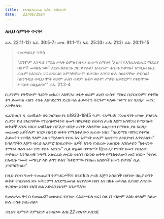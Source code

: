 ```yaml
---
title:  የእግዚአብሔር ፍቅር አሸናፊነት
date:   22/06/2024
---
```


### ለዚህ ሳምንት ጥናት፡
ራእ. 22:11-12፣ ኤር. 30:5-7፣ መዝ. 91:1-11፣ ኤር. 25:33፣ ራእ. 21:2፣ ራእ. 20:11-15

> <p>የመታሰቢያ ጥቅስ</p>
> “ደግሞም እንዲህ የሚል ታላቅ ድምፅ ከዙፋኑ ሲወጣ ሰማሁ፤ ‘እነሆ፤ የእግዚአብሔር ማደሪያ በሰዎች መካከል ነው፤ እርሱ ከእነርሱ ጋር ይኖራል፤ እነርሱም ሕዝቡ ይሆናሉ፤ እግዚአብሔር ራሱም ከእነርሱ ጋር ይኖራል፤ አምላካቸውም ይሆናል። እንባን ሁሉ ከዐይናቸው ያብሳል፤ ከእንግዲህ ወዲህ ሞት ወይም ሐዘን ወይም ልቅሶ ወይም ሥቃይ አይኖርም፤ የቀድሞው ሥርዐት ዐልፏልና።’” ራእ. 21:3-4

ቢሆንም፣ የትኛውም ዓይነት መከራ፣ አስቸጋሪ ሁኔታ ወይም ሐዘን ውስጥ ማለፍ ቢኖርብንም፣ የተሻለ ቀን ይመጣል ብለን ተስፋ እስካደረግን ድረስ ዛሬ ሕይወትን ትርጉም ባለው ዓላማ እና በደስታ መኖር እንችላለን።

ፍራንክሊን ዲ ሩዝቬልት በጎርጎሮሳውያኑ ከ1933-1945 ዓ.ም. የአሜሪካ ፕሬዝዳንት ሆነው ያገለገሉ ሲሆን፣ ይህ የእርሳቸው የፕሬዝዳንትነት ዘመን በዩናይትድ ስቴትስ ታሪክ እጅግ አስቸጋሪ ከሚባሉት ወቅቶች አንዱ ነበር። ሩዝቬልት በፖሊዮ በሽታ ጠንቅ አካላቸው አልታዘዝ በማለቱ ያለ እርዳታ መራመድ አይችሉም ነበር። በአንድ ወቅት የሚከተለውን ጽፈው ነበር፡ “ከአድማስ ባሻገር የተሻለ ሕይወት፣ የተሻለ ዓለም አለ የሚለውን ተስፋ እና እምነት ሁሌም አጽንተን እንደያዝን እንኖራለን።” ከዓለማችን እጅግ ብሩህ አእምሮ ከነበራቸው ሰዎች አንዱ የነበረው አልበርት አንስታይን “ከትናንት ተማሩ፣ ዛሬን ኑሩ፣ ነገን ተስፋ አድርጉ" ሲል ጽፏል። በንግሥት ቪክቶሪያ የግዛት ዘመን የነበረው ታዋቂው እንግሊዛዊ ገጣሚ አልፍሬድ ሎርድ ቴኒሰን በአንድ ወቅት የሚከተለውን ጽፎ ነበር፡- “ተስፋ በአዲሱ ዓመት መግቢያ ላይ ፈገግ ይልና ‘ከቀድሞው የበለጠ አስደሳች ዘመን ይሆናል’ ሲል ያንሾካሹካል።”

በዚህ የሩብ ዓመት የመጨረሻ ትምህርታችን፣ በዩኒቨርስ ታሪክ እጅግ አስደሳች በሆነው በዚያ ድንቅ ወቅት የክርስቶስ ጽኑ ፍቅር ምን እንደሚመስል እናያለን። በበጎ እና በክፉ መካከል ሲካሄድ ለኖረው ተጋድሎ እንከን የለሽ ድል አድራጊነቱንም እንቃኛለን።

የመጽሐፍ ቅዱስ የመጨረሻ መጽሐፍ የሆነው ራእይ--ስለ ዛሬ፣ ስለ ነገ ብሎም እስከ ዘላለም ላለው ሁሉ ተስፋ ይሰጠናል።

_የዚህን ሳምንት ትምህርት አንብበው ለሰኔ 22 ሰንበት ይዘጋጁ_